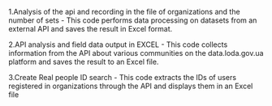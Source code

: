 1.Analysis of the api and recording in the file of organizations and the number of sets - This code performs data processing on datasets from an external API and saves the result in Excel format.

2.API analysis and field data output in EXCEL - This code collects information from the API about various communities on the data.loda.gov.ua platform and saves the result to an Excel file.

3.Create Real people ID search - This code extracts the IDs of users registered in organizations through the API and displays them in an Excel file
